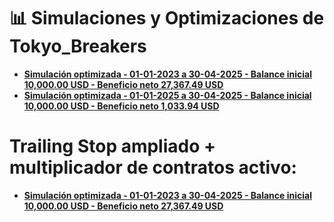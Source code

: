 # 📊 Simulaciones y Optimizaciones de Tokyo_Breakers

- **[Simulación optimizada - 01-01-2023 a 30-04-2025 - Balance inicial 10,000.00 USD - Beneficio neto 27,367.49 USD](README02.md)**
- **[Simulación optimizada - 01-01-2025 a 30-04-2025 - Balance inicial 10,000.00 USD - Beneficio neto 1,033.94 USD](README03.md)**

# Trailing Stop ampliado + multiplicador de contratos activo:
- **[Simulación optimizada - 01-01-2023 a 30-04-2025 - Balance inicial 10,000.00 USD - Beneficio neto 27,367.49 USD](README04.md)**